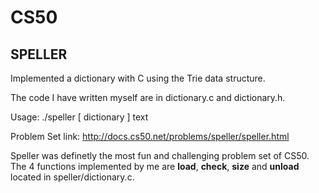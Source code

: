 # CS50
## SPELLER

Implemented a dictionary with C using the Trie data structure.

The code I have written myself are in dictionary.c and dictionary.h.

Usage: ./speller [ dictionary ] text

Problem Set link: http://docs.cs50.net/problems/speller/speller.html

Speller was definetly the most fun and challenging problem set of CS50. The 4 functions implemented by me are **load**, **check**, **size** and **unload** located in speller/dictionary.c.

